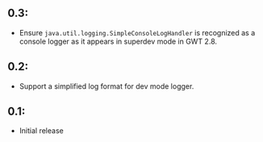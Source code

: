 ## 0.3:

* Ensure `java.util.logging.SimpleConsoleLogHandler` is recognized as a console logger as it appears
  in superdev mode in GWT 2.8.

## 0.2:

* Support a simplified log format for dev mode logger.

## 0.1:

* Initial release
